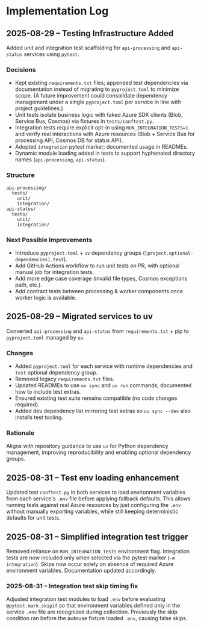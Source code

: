 # Implementation Log

## 2025-08-29 – Testing Infrastructure Added

Added unit and integration test scaffolding for `api-processing` and `api-status` services using `pytest`.

### Decisions
- Kept existing `requirements.txt` files; appended test dependencies via documentation instead of migrating to `pyproject.toml` to minimize scope. (A future improvement could consolidate dependency management under a single `pyproject.toml` per service in line with project guidelines.)
- Unit tests isolate business logic with faked Azure SDK clients (Blob, Service Bus, Cosmos) via fixtures in `tests/conftest.py`.
- Integration tests require explicit opt-in using `RUN_INTEGRATION_TESTS=1` and verify real interactions with Azure resources (Blob + Service Bus for processing API, Cosmos DB for status API).
- Adopted `integration` pytest marker; documented usage in READMEs.
 - Dynamic module loading added in tests to support hyphenated directory names (`api-processing`, `api-status`).

### Structure
```
api-processing/
  tests/
    unit/
    integration/
api-status/
  tests/
    unit/
    integration/
```

### Next Possible Improvements
- Introduce `pyproject.toml` + `uv` dependency groups (`[project.optional-dependencies].test`).
- Add GitHub Actions workflow to run unit tests on PR, with optional manual job for integration tests.
- Add more edge case coverage (invalid file types, Cosmos exceptions path, etc.).
- Add contract tests between processing & worker components once worker logic is available.

## 2025-08-29 – Migrated services to uv

Converted `api-processing` and `api-status` from `requirements.txt` + pip to `pyproject.toml` managed by `uv`.

### Changes
- Added `pyproject.toml` for each service with runtime dependencies and `test` optional dependency group.
- Removed legacy `requirements.txt` files.
- Updated READMEs to use `uv sync` and `uv run` commands; documented how to include test extras.
- Ensured existing test suite remains compatible (no code changes required).
 - Added dev dependency list mirroring test extras so `uv sync --dev` also installs test tooling.

### Rationale
Aligns with repository guidance to use `uv` for Python dependency management, improving reproducibility and enabling optional dependency groups.

## 2025-08-31 – Test env loading enhancement

Updated test `conftest.py` in both services to load environment variables from each service's `.env` file before applying fallback defaults. This allows running tests against real Azure resources by just configuring the `.env` without manually exporting variables, while still keeping deterministic defaults for unit tests.

## 2025-08-31 – Simplified integration test trigger

Removed reliance on `RUN_INTEGRATION_TESTS` environment flag. Integration tests are now included only when selected via the pytest marker (`-m integration`). Skips now occur solely on absence of required Azure environment variables. Documentation updated accordingly.

### 2025-08-31 – Integration test skip timing fix
Adjusted integration test modules to load `.env` before evaluating `@pytest.mark.skipif` so that environment variables defined only in the service `.env` file are recognized during collection. Previously the skip condition ran before the autouse fixture loaded `.env`, causing false skips.

